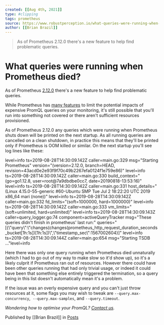 ```yaml
---
created: [[Aug 4th, 2021]]
type: #clipping
tags: prometheus 
source: https://www.robustperception.io/what-queries-were-running-when-prometheus-died
author: [[Brian Brazil]] 
---
```

> As of Prometheus 2.12.0 there's a new feature to help find problematic queries.

# What queries were running when Prometheus died?


As of Prometheus [2.12.0](https://www.robustperception.io/new-features-in-prometheus-2-12-0) there's a new feature to help find problematic queries.

While Prometheus has [many features](https://www.robustperception.io/limiting-promql-resource-usage) to limit the potential impacts of expensive PromQL queries on your monitoring, it's still possible that you'll run into something not covered or there aren't sufficient resources provisioned.

As of Prometheus 2.12.0 any queries which were running when Prometheus shuts down will be printed on the next startup. As all running queries are cancelled on a clean shutdown, in practice this means that they'll be printed only if Prometheus is OOM killed or similar. On the next startup you'll see log lines like these:

level=info ts=2019-08-28T14:30:09.142Z caller=main.go:329 msg="Starting Prometheus" version="(version=2.12.0, branch=HEAD, revision=43acd0e2e93f9f70c49b2267efa0124f1e759e86)"
level=info ts=2019-08-28T14:30:09.142Z caller=main.go:330 build\_context="(go=go1.12.8, user=root@7a9dbdbe0cc7, date=20190818-13:53:16)"
level=info ts=2019-08-28T14:30:09.142Z caller=main.go:331 host\_details="(Linux 4.15.0-55-generic #60-Ubuntu SMP Tue Jul 2 18:22:20 UTC 2019 x86\_64 mari (none))"
level=info ts=2019-08-28T14:30:09.142Z caller=main.go:332 fd\_limits="(soft=1000000, hard=1000000)"
level=info ts=2019-08-28T14:30:09.142Z caller=main.go:333 vm\_limits="(soft=unlimited, hard=unlimited)"
level=info ts=2019-08-28T14:30:09.143Z caller=query\_logger.go:74 component=activeQueryTracker msg="These queries didn't finish in prometheus' last run:" queries="\[{\\"query\\":\\"changes(changes(prometheus\_http\_request\_duration\_seconds\_bucket\[1h:1s\])\[1h:1s\])\\",\\"timestamp\_sec\\":1567002604}\]"
level=info ts=2019-08-28T14:30:09.144Z caller=main.go:654 msg="Starting TSDB ..."level=info

Here there was only one query running when Prometheus died unnaturally (which I had to go out of my way to make slow so it'd show up), so it's a likely culprit if Prometheus ran out of resources. However there could have been other queries running that had only trivial usage, or indeed it could have been that something else entirely triggered the termination, so a query being in this list doesn't automatically mean it's a problem.

If the issue was an overly expensive query and you can't just throw resources at it, some flags you may wish to tweak are `--query.max-concurrency`,  `--query.max-samples`, and `--query.timeout`.

_Wondering how to optimise your PromQL? [Contact us](mailto:prometheus@robustperception.io)._

Published by [[Brian Brazil]] in [Posts](https://www.robustperception.io/category/posts)
